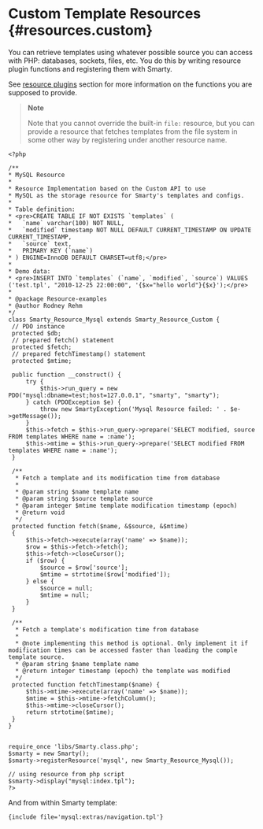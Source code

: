 Custom Template Resources {#resources.custom}
=========================

You can retrieve templates using whatever possible source you can access
with PHP: databases, sockets, files, etc. You do this by writing
resource plugin functions and registering them with Smarty.

See [resource plugins](#plugins.resources) section for more information
on the functions you are supposed to provide.

> **Note**
>
> Note that you cannot override the built-in `file:` resource, but you
> can provide a resource that fetches templates from the file system in
> some other way by registering under another resource name.


    <?php

    /**
    * MySQL Resource
    *
    * Resource Implementation based on the Custom API to use
    * MySQL as the storage resource for Smarty's templates and configs.
    *
    * Table definition:
    * <pre>CREATE TABLE IF NOT EXISTS `templates` (
    *   `name` varchar(100) NOT NULL,
    *   `modified` timestamp NOT NULL DEFAULT CURRENT_TIMESTAMP ON UPDATE CURRENT_TIMESTAMP,
    *   `source` text,
    *   PRIMARY KEY (`name`)
    * ) ENGINE=InnoDB DEFAULT CHARSET=utf8;</pre>
    *
    * Demo data:
    * <pre>INSERT INTO `templates` (`name`, `modified`, `source`) VALUES ('test.tpl', "2010-12-25 22:00:00", '{$x="hello world"}{$x}');</pre>
    *
    * @package Resource-examples
    * @author Rodney Rehm
    */
    class Smarty_Resource_Mysql extends Smarty_Resource_Custom {
     // PDO instance
     protected $db;
     // prepared fetch() statement
     protected $fetch;
     // prepared fetchTimestamp() statement
     protected $mtime;

     public function __construct() {
         try {
             $this->run_query = new PDO("mysql:dbname=test;host=127.0.0.1", "smarty", "smarty");
         } catch (PDOException $e) {
             throw new SmartyException('Mysql Resource failed: ' . $e->getMessage());
         }
         $this->fetch = $this->run_query->prepare('SELECT modified, source FROM templates WHERE name = :name');
         $this->mtime = $this->run_query->prepare('SELECT modified FROM templates WHERE name = :name');
     }
     
     /**
      * Fetch a template and its modification time from database
      *
      * @param string $name template name
      * @param string $source template source
      * @param integer $mtime template modification timestamp (epoch)
      * @return void
      */
     protected function fetch($name, &$source, &$mtime)
     {
         $this->fetch->execute(array('name' => $name));
         $row = $this->fetch->fetch();
         $this->fetch->closeCursor();
         if ($row) {
             $source = $row['source'];
             $mtime = strtotime($row['modified']);
         } else {
             $source = null;
             $mtime = null;
         }
     }
     
     /**
      * Fetch a template's modification time from database
      *
      * @note implementing this method is optional. Only implement it if modification times can be accessed faster than loading the comple template source.
      * @param string $name template name
      * @return integer timestamp (epoch) the template was modified
      */
     protected function fetchTimestamp($name) {
         $this->mtime->execute(array('name' => $name));
         $mtime = $this->mtime->fetchColumn();
         $this->mtime->closeCursor();
         return strtotime($mtime);
     }
    }


    require_once 'libs/Smarty.class.php';
    $smarty = new Smarty();
    $smarty->registerResource('mysql', new Smarty_Resource_Mysql());

    // using resource from php script
    $smarty->display("mysql:index.tpl");
    ?>

      

And from within Smarty template:


    {include file='mysql:extras/navigation.tpl'}

      
